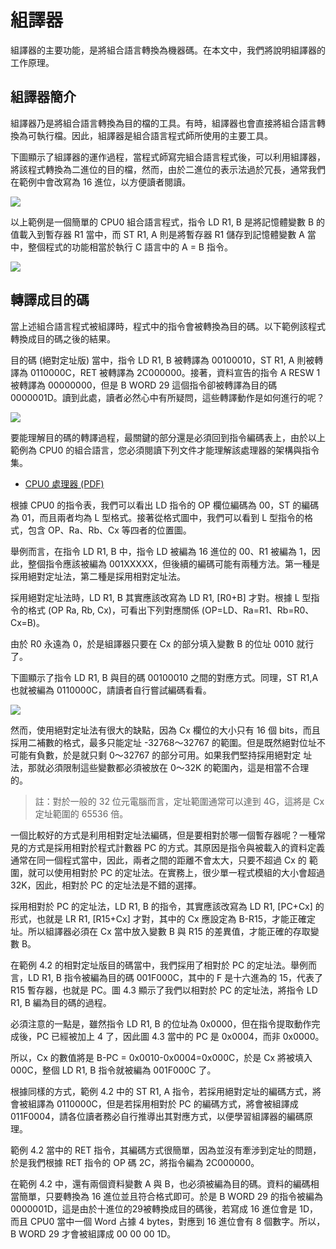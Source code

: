 # 組譯器

組譯器的主要功能，是將組合語言轉換為機器碼。在本文中，我們將說明組譯器的工作原理。

## 組譯器簡介

組譯器乃是將組合語言轉換為目的檔的工具。有時，組譯器也會直接將組合語言轉換為可執行檔。因此，組譯器是組合語言程式師所使用的主要工具。

下圖顯示了組譯器的運作過程，當程式師寫完組合語言程式後，可以利用組譯器，將該程式轉換為二進位的目的檔，然而，由於二進位的表示法過於冗長，通常我們在範例中會改寫為 16 進位，以方便讀者閱讀。

![](./img/cpu0assembler.png)

以上範例是一個簡單的 CPU0 組合語言程式，指令 LD R1, B 是將記憶體變數 B 的值載入到暫存器 R1 當中，而 ST R1, A 則是將暫存器 R1 儲存到記憶體變數 A 當中，整個程式的功能相當於執行 C 語言中的 A = B 指令。

![](./img/cpu0asm1.png)

## 轉譯成目的碼

當上述組合語言程式被組譯時，程式中的指令會被轉換為目的碼。以下範例該程式轉換成目的碼之後的結果。

目的碼 (絕對定址版) 當中，指令 LD R1, B 被轉譯為 00100010，ST R1, A 則被轉譯為 0110000C，RET 被轉譯為 2C000000。接著，資料宣告的指令 A RESW 1 被轉譯為 00000000，但是 B WORD 29 這個指令卻被轉譯為目的碼
0000001D。讀到此處，讀者必然心中有所疑問，這些轉譯動作是如何進行的呢？

![](./img/cpu0asm1obj.png)

要能理解目的碼的轉譯過程，最關鍵的部分還是必須回到指令編碼表上，由於以上範例為 CPU0 的組合語言，您必須閱讀下列文件才能理解該處理器的架構與指令集。

* [CPU0 處理器 (PDF)](./cpu0/cpu0.pdf)

根據 CPU0 的指令表，我們可以看出 LD 指令的 OP 欄位編碼為 00，ST 的編碼為 01，而且兩者均為 L 型格式。接著從格式圖中，我們可以看到 L 型指令的格式，包含 OP、Ra、Rb、Cx 等四者的位置圖。

舉例而言，在指令 LD R1, B 中，指令 LD 被編為 16 進位的 00、R1 被編為 1，因此，整個指令應該被編為 001XXXXX，但後續的編碼可能有兩種方法。第一種是
採用絕對定址法，第二種是採用相對定址法。

採用絕對定址法時，LD R1, B 其實應該改寫為 LD R1, [R0+B] 才對。根據 L 型指令的格式 (OP Ra, Rb, Cx)，可看出下列對應關係 (OP=LD、Ra=R1、Rb=R0、Cx=B)。

由於 R0 永遠為 0，於是組譯器只要在 Cx 的部分填入變數 B 的位址 0010 就行了。

下圖顯示了指令 LD R1, B 與目的碼 00100010 之間的對應方式。同理，ST R1,A 也就被編為 0110000C，請讀者自行嘗試編碼看看。

![](./img/cpu0encode1.png)

然而，使用絕對定址法有很大的缺點，因為 Cx 欄位的大小只有 16 個 bits，而且採用二補數的格式，最多只能定址 -32768～32767 的範圍。但是既然絕對位址不可能有負數，於是就只剩 0～32767 的部分可用。如果我們堅持採用絕對定
址法，那就必須限制這些變數都必須被放在 0～32K 的範圍內，這是相當不合理的。

> 註：對於一般的 32 位元電腦而言，定址範圍通常可以達到 4G，這將是 Cx 定址範圍的 65536 倍。

一個比較好的方式是利用相對定址法編碼，但是要相對於哪一個暫存器呢？一種常見的方式是採用相對於程式計數器 PC 的方式。其原因是指令與被載入的資料定義通常在同一個程式當中，因此，兩者之間的距離不會太大，只要不超過 Cx 的
範圍，就可以使用相對於 PC 的定址法。在實務上，很少單一程式模組的大小會超過 32K，因此，相對於 PC 的定址法是不錯的選擇。

採用相對於 PC 的定址法，LD R1, B 的指令，其實應該改寫為 LD R1, [PC+Cx] 的形式，也就是 LR R1, [R15+Cx] 才對，其中的 Cx 應設定為 B-R15，才能正確定址。所以組譯器必須在 Cx 當中放入變數 B 與 R15 的差異值，才能正確的存取變數 B。

在範例 4.2 的相對定址版目的碼當中，我們採用了相對於 PC 的定址法。舉例而言，LD R1, B 指令被編為目的碼 001F000C，其中的 F 是十六進為的 15，代表了R15 暫存器，也就是 PC。圖 4.3 顯示了我們以相對於 PC 的定址法，將指令 LD R1, B 編為目的碼的過程。

必須注意的一點是，雖然指令 LD R1, B 的位址為 0x0000，但在指令提取動作完成後，PC 已經被加上 4 了，因此圖 4.3 當中的 PC 是 0x0004，而非 0x0000。

所以，Cx 的數值將是 B-PC = 0x0010-0x0004=0x000C，於是 Cx 將被填入 000C，整個 LD R1, B 指令就被編為 001F000C 了。

根據同樣的方式，範例 4.2 中的 ST R1, A 指令，若採用絕對定址的編碼方式，將會被組譯為 0110000C，但是若採用相對於 PC 的編碼方式，將會被組譯成011F0004，請各位讀者務必自行推導出其對應方式，以便學習組譯器的編碼原理。

範例 4.2 當中的 RET 指令，其編碼方式很簡單，因為並沒有牽涉到定址的問題，於是我們根據 RET 指令的 OP 碼 2C，將指令編為 2C000000。

在範例 4.2 中，還有兩個資料變數 A 與 B，也必須被編為目的碼。資料的編碼相當簡單，只要轉換為 16 進位並且符合格式即可。於是 B WORD 29 的指令被編為 0000001D，這是由於十進位的29被轉換成目的碼後，若寫成 16 進位會是 1D，而且 CPU0 當中一個 Word 占據 4 bytes，對應到 16 進位會有 8 個數字。所以，B WORD 29 才會被組譯成 00 00 00 1D。